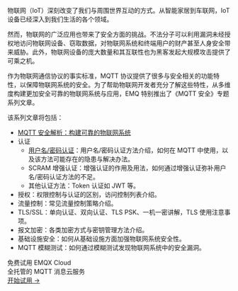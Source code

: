 物联网（IoT）深刻改变了我们与周围世界互动的方式。从智能家居到车联网，IoT 设备已经深入到我们生活的各个领域。

然而，物联网的广泛应用也带来了安全方面的挑战。不法分子可以利用漏洞未经授权地访问物联网设备、窃取数据，对物联网系统和终端用户的财产甚至人身安全带来威胁。此外，物联网设备的庞大数量和其互联性也为黑客发起大规模攻击提供了可乘之机。

作为物联网通信协议的事实标准，MQTT 协议提供了很多与安全相关的功能特性，以保障物联网系统的安全。为了帮助物联网开发者充分了解这些特性，从多维度构建更加安全可靠的物联网系统与应用，EMQ 特别推出了《MQTT 安全》专题系列文章。

该系列文章将包括：
- [MQTT 安全解析：构建可靠的物联网系统](https://www.emqx.com/zh/blog/understanding-mqtt-security-a-comprehensive-overview)
- 认证
  - [用户名/密码认证](https://www.emqx.com/zh/blog/securing-mqtt-with-username-and-password-authentication)：用户名/密码认证方法介绍，如何在 MQTT 中使用，以及该方法可能存在的隐患与解决办法。
  - SCRAM 增强认证：增强认证的作用及用法，如何通过增强认证弥补用户名/密码认证方法的不足。
  - 其他认证方法：Token 认证如 JWT 等。
- 授权：权限控制与认证的区别，访问控制列表介绍。
- 流量控制：常见流量控制策略介绍。
- TLS/SSL：单向认证、双向认证、TLS PSK、一机一密讲解，TLS 使用注意事项。
- 报文加密：各类加密方式与密钥管理方法介绍。
- 基础设施安全：如何从基础设施方面加强物联网系统安全性。
- MQTT 模糊测试：如何通过模糊测试发现物联网系统中的安全漏洞。


<section class="promotion">
    <div>
        免费试用 EMQX Cloud
        <div class="is-size-14 is-text-normal has-text-weight-normal">全托管的 MQTT 消息云服务</div>
    </div>
    <a href="https://accounts-zh.emqx.com/signup?continue=https://cloud.emqx.com/console/deployments/0?oper=new" class="button is-gradient px-5">开始试用 →</a>
</section>
